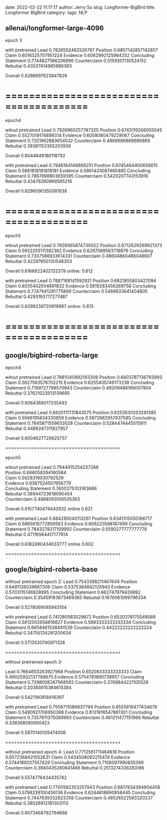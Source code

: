 date: 2022-02-22 11:17:17
author: Jerry Su
slug:  Longformer-BigBird
title: Longformer BigBird
category:
tags: NLP

## allenai/longformer-large-4096

epoch 3

with pretrained
Lead 0.7826552462526767
Position 0.6857142857142857
Claim 0.6016325707951224
Evidence 0.6062992125984252
Concluding Statement 0.7744827586206896
Counterclaim 0.5159301130524152
Rebuttal 0.43537414965986393

Overall 0.6288697623847826

========================================
========================================

epoch4

witout pretrained
Lead 0.7926960257787325
Position 0.6743119266055045
Claim 0.5527019174898314
Evidence 0.6058080479229067
Concluding Statement 0.7251962883654532
Counterclaim 0.4868686868686869
Rebuttal 0.39381153305203936

Overall 0.6044849180118792


with pretrained
Lead 0.7948164146868251
Position 0.6745484400656815
Claim 0.5881818181818181
Evidence 0.5861433087460485
Concluding Statement 0.7867698803659395
Counterclaim 0.5420207743153919
Rebuttal 0.43478260869565216

Overall 0.6296090350081938

========================================
========================================

epoch5

witout pretrained
Lead 0.7926565874730022
Position 0.6712629269821373
Claim 0.5932255111382362
Evidence 0.6297068563718876
Concluding Statement 0.7207586933614331
Counterclaim 0.48604860486048607
Rebuttal 0.42297650130548303

Overall 0.6166622402132379                   online: 0.612


with pretrained
Lead 0.7887168141592921
Position 0.6821855803427094
Claim 0.6035402004691832
Evidence 0.5819283456269758
Concluding Statement 0.7747941281775869
Counterclaim 0.5489833641404805
Rebuttal 0.4293193717277487

Overall 0.6299239720919967                   online: 0.613


========================================
========================================




## google/bigbird-roberta-large

epoch4

witout pretrained
Lead 0.7881040892193308
Position 0.6803787136793993
Claim 0.5627563576702215
Evidence 0.6255405749173238
Concluding Statement 0.7199727798570943
Counterclaim 0.49209486166007904
Rebuttal 0.37621023513139695

Overall 0.6064368017335493

with pretrained
Lead 0.6620111731843575
Position 0.6253630203291385
Claim 0.5566195834330859
Evidence 0.5972862957937585
Concluding Statement 0.7845871559633028
Counterclaim 0.5284474445515911
Rebuttal 0.4489247311827957

Overall 0.6004627720625757

========================================

epoch5

witout pretrained
Lead 0.7944915254237288                   
Position 0.666058394160584                
Claim 0.5928319030792529                  
Evidence 0.6387524557956779               
Concluding Statement 0.7400275103163686   
Rebuttal 0.38944723618090454              
Counterclaim 0.4888093106535363           

Overall 0.6157740479442932                    online  0.621    


with pretrained
Lead 0.684285040113261
Position 0.6341315550166717
Claim 0.5885818772856563
Evidence 0.606223588167499
Concluding Statement 0.7843278217109992
Counterclaim 0.5590277777777778
Rebuttal 0.47116564417177914

Overall 0.6182490434633777                    online  0.602 

========================================



## google/bigbird-roberta-base 

without pretrained
epoch 2:
Lead 0.7543398211467649
Position 0.6481126039667306
Claim 0.5375384942125943
Evidence 0.5703115146928995
Concluding Statement 0.662747979426892
Counterclaim 0.35459183673469385
Rebuttal 0.1670061099796334

Overall 0.5278069085943154


with pretrained
Lead 0.741280583029672
Position 0.6520376175548589
Claim 0.5612002658816827
Evidence 0.5893333333333334
Concluding Statement 0.6658461538461539
Counterclaim 0.44222222222222224
Rebuttal 0.34755134281200634

Overall 0.5713530740971328

========================================

without pretrained
epoch 3:

Lead 0.7664603263927968
Position 0.6520833333333333
Claim 0.49025932137788675
Evidence 0.5754781890738957
Concluding Statement 0.7298008267568583
Counterclaim 0.3768844221105528
Rebuttal 0.20384615384615384

Overall 0.5421160818416397

with pretrained
Lead 0.7558711086837794
Position 0.6555819477434679
Claim 0.5490921706950388
Evidence 0.6131916547881301
Concluding Statement 0.7357811375089993
Counterclaim 0.461211477151966
Rebuttal 0.338368580060423

Overall 0.5870140109474006

========================================

without pretrained
epoch 4:
Lead 0.7712561711464618
Position 0.6572368421052631
Claim 0.5434508093215474
Evidence 0.5744189207557429
Concluding Statement 0.7106097990835389
Counterclaim 0.3940435280641466
Rebuttal 0.2513274336283186

Overall 0.5574776434435742

with pretrained
Lead 0.7700592353257943
Position 0.6617834394904458
Claim 0.5798239100456136
Evidence 0.6244618890858445
Concluding Statement 0.7447639332623358
Counterclaim 0.48526522593320237
Rebuttal 0.38526912181303113

Overall 0.6073466792794668

